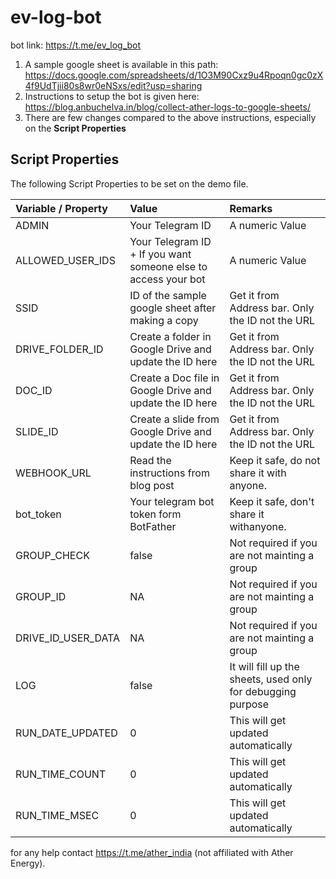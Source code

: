 # ev-log-bot

bot link: https://t.me/ev_log_bot

1. A sample google sheet is available in this path: https://docs.google.com/spreadsheets/d/1O3M90Cxz9u4Rpoqn0gc0zX4f9UdTjii80s8wr0eNSxs/edit?usp=sharing
2. Instructions to setup the bot is given here: https://blog.anbuchelva.in/blog/collect-ather-logs-to-google-sheets/
3. There are few changes compared to the above instructions, especially on the **Script Properties**

## Script Properties

The following Script Properties to be set on the demo file.

| Variable / Property | Value                                                             | Remarks                                                    |
| :------------------ | :---------------------------------------------------------------- | :----------------------------------------------------------|
| ADMIN               | Your Telegram ID                                                  | A numeric Value                                            |
| ALLOWED_USER_IDS    | Your Telegram ID + If you want someone else to access your bot    | A numeric Value                                            |
| SSID                | ID of the sample google sheet after making a copy                 | Get it from Address bar. Only the ID not the URL           |
| DRIVE_FOLDER_ID     | Create a folder in Google Drive and update the ID here            | Get it from Address bar. Only the ID not the URL           |
| DOC_ID              | Create a Doc file in Google Drive and update the ID here          | Get it from Address bar. Only the ID not the URL           |
| SLIDE_ID            | Create a slide from Google Drive and update the ID here           | Get it from Address bar. Only the ID not the URL           |
| WEBHOOK_URL         | Read the instructions from blog post                              | Keep it safe, do not share it with anyone.                 |
| bot_token           | Your telegram bot token form BotFather                            | Keep it safe, don't share it withanyone.                   |
| GROUP_CHECK         | false                                                             | Not required if you are not mainting a group               |
| GROUP_ID            | NA                                                                | Not required if you are not mainting a group               |
| DRIVE_ID_USER_DATA  | NA                                                                | Not required if you are not mainting a group               |
| LOG                 | false                                                             | It will fill up the sheets, used only for debugging purpose|
| RUN_DATE_UPDATED    | 0                                                                 | This will get updated automatically                        |
| RUN_TIME_COUNT      | 0                                                                 | This will get updated automatically                        |
| RUN_TIME_MSEC       | 0                                                                 | This will get updated automatically                        |

for any help contact https://t.me/ather_india (not affiliated with Ather Energy).
